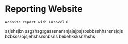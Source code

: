 # Reporting Website
```
Website report with Laravel 8
```
ssjshsjbn
ssgshsgsgasssnananjajajpsjsbsbbsshhsnsnsjdjs
bzbssssojsjehshsnsnbsns
bebehksksnshshs

